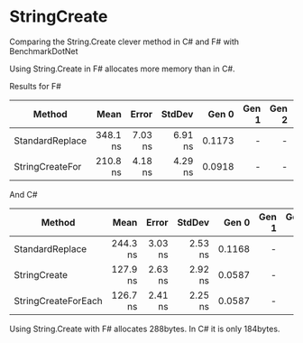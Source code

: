 # StringCreate

Comparing the String.Create clever method in C# and F# with BenchmarkDotNet

Using String.Create in F# allocates more memory than in C#.

Results for F#

|          Method |     Mean |   Error |  StdDev |  Gen 0 | Gen 1 | Gen 2 | Allocated |
|---------------- |---------:|--------:|--------:|-------:|------:|------:|----------:|
| StandardReplace | 348.1 ns | 7.03 ns | 6.91 ns | 0.1173 |     - |     - |     368 B |
| StringCreateFor | 210.8 ns | 4.18 ns | 4.29 ns | 0.0918 |     - |     - |     288 B | 

And C#

|              Method |     Mean |   Error |  StdDev |  Gen 0 | Gen 1 | Gen 2 | Allocated |
|-------------------- |---------:|--------:|--------:|-------:|------:|------:|----------:|
|     StandardReplace | 244.3 ns | 3.03 ns | 2.53 ns | 0.1168 |     - |     - |     368 B |
|        StringCreate | 127.9 ns | 2.63 ns | 2.92 ns | 0.0587 |     - |     - |     184 B |
| StringCreateForEach | 126.7 ns | 2.41 ns | 2.25 ns | 0.0587 |     - |     - |     184 B |


Using String.Create with F# allocates 288bytes. In C# it is only 184bytes.


